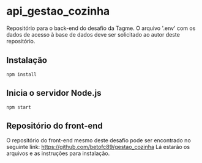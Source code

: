 # api_gestao_cozinha
 Repositório para o back-end do desafio da Tagme. O arquivo '.env' com os dados de acesso à base de dados deve ser solicitado ao autor deste repositório.

## Instalação
```
npm install
```

## Inicia o servidor Node.js
```
npm start
```

## Repositório do front-end
O repositório do front-end mesmo deste desafio pode ser encontrado no seguinte link: https://github.com/betofc89/gestao_cozinha
Lá estarão os arquivos e as instruções para instalação.